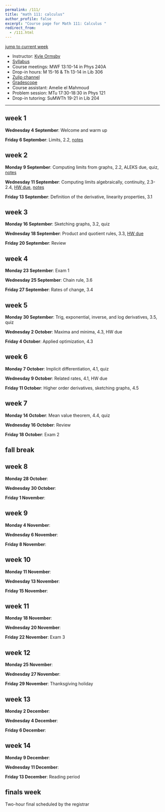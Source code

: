 ```yaml
---
permalink: /111/
title: "math 111: calculus"
author_profile: false
excerpt: "Course page for Math 111: Calculus "
redirect_from: 
  - /111.html
---
```


[jump to current week](#week-1)  

  - Instructor: [Kyle Ormsby](kyleormsby.github.io)
  - [Syllabus](/files/111/111F06_syllabus.pdf)
  - Course meetings: MWF 13:10-14 in Phys 240A
  - Drop-in hours: M 15-16 & Th 13-14 in Lib 306
  - [Zulip channel](https://math111f06-2024.zulipchat.com/)
  - [Gradescope](https://www.gradescope.com/courses/851194)
  - Course assistant: Amelie el Mahmoud
  - Problem session: MTu 17:30-18:30 in Phys 121
  - Drop-in tutoring: SuMWTh 19-21 in Lib 204

---

## week 1

**Wednesday 4 September**: Welcome and warm up

**Friday 6 September**: Limits, 2.2, [notes](/files/111/lectures/week01.friday.pdf)

## week 2

**Monday 9 September**: Computing limits from graphs, 2.2, ALEKS due, quiz, [notes](/files/111/lectures/week02.monday.pdf)

**Wednesday 11 September**: Computing limits algebraically, continuity, 2.3-2.4, [HW due](/files/111/hw/week02.pdf), [notes](/files/111/lectures/week02.wednesday.pdf)

**Friday 13 September**: Definition of the derivative, linearity properties, 3.1

## week 3

**Monday 16 September**: Sketching graphs, 3.2, quiz

**Wednesday 18 September**: Product and quotient rules, 3.3, [HW due](/files/111/hw/week03.pdf)

**Friday 20 September**: Review

## week 4

**Monday 23 September**: Exam 1

**Wednesday 25 September**: Chain rule, 3.6

**Friday 27 September**: Rates of change, 3.4

## week 5

**Monday 30 September**: Trig, exponential, inverse, and log derivatives, 3.5, quiz

**Wednesday 2 October**: Maxima and minima, 4.3, HW due

**Friday 4 October**: Applied optimization, 4.3

## week 6

**Monday 7 October**: Implicit differentiation, 4.1, quiz

**Wednesday 9 October**: Related rates, 4.1, HW due

**Friday 11 October**: Higher order derivatives, sketching graphs, 4.5

## week 7

**Monday 14 October**: Mean value theorem, 4.4, quiz

**Wednesday 16 October**: Review

**Friday 18 October**: Exam 2

## fall break

## week 8

**Monday 28 October**:

**Wednesday 30 October**:

**Friday 1 November**:

## week 9

**Monday 4 November**:

**Wednesday 6 November**:

**Friday 8 November**:

## week 10

**Monday 11 November**:

**Wednesday 13 November**:

**Friday 15 November**:

## week 11

**Monday 18 November**:

**Wednesday 20 November**:

**Friday 22 November**: Exam 3

## week 12

**Monday 25 November**:

**Wednesday 27 November**:

**Friday 29 November**: Thanksgiving holiday

## week 13

**Monday 2 December**:

**Wednesday 4 December**:

**Friday 6 December**:

## week 14

**Monday 9 December**:

**Wednesday 11 December**:

**Friday 13 December**: Reading period

## finals week

Two-hour final scheduled by the registrar